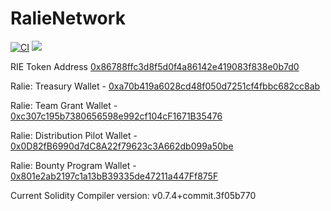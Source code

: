 # RalieNetwork
 
 [![CI](https://github.com/Ralie-Network/ralie-token/actions/workflows/main.yml/badge.svg)](https://github.com/Ralie-Network/ralie-token/actions/workflows/main.yml)
  <a href="https://github.com/Ralie-Network/ralie-token/blob/main/LICENSE"><img src="https://img.shields.io/github/license/Ralie-Network/ralie-token" /></a>
  
  RIE Token Address [0x86788ffc3d8f5d0f4a86142e419083f838e0b7d0](https://etherscan.io/token/0x86788ffc3d8f5d0f4a86142e419083f838e0b7d0)
  
  Ralie: Treasury Wallet - [0xa70b419a6028cd48f050d7251cf4fbbc682cc8ab](https://etherscan.io/token/0xa70b419a6028cd48f050d7251cf4fbbc682cc8ab)
  
  
  Ralie: Team Grant Wallet - [0xc307c195b7380656598e992cf104cF1671B35476](https://etherscan.io/token/0xc307c195b7380656598e992cf104cF1671B35476)
  
  
  Ralie: Distribution Pilot Wallet - [0x0D82fB6990d7dC8A22f79623c3A662db099a50be](https://etherscan.io/token/0x0D82fB6990d7dC8A22f79623c3A662db099a50be)
  
  
  Ralie: Bounty Program Wallet - [0x801e2ab2197c1a13bB39335de47211a447Ff875F](https://etherscan.io/token/0x801e2ab2197c1a13bB39335de47211a447Ff875F)
 
 
 Current Solidity Compiler version: v0.7.4+commit.3f05b770
 
